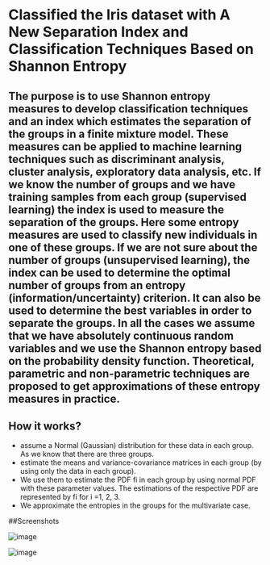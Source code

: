 # Classified the Iris dataset with A New Separation Index and Classification Techniques Based on Shannon Entropy

## The purpose is to use Shannon entropy measures to develop classification techniques and an index which estimates the separation of the groups in a finite mixture model. These measures can be applied to machine learning techniques such as discriminant analysis, cluster analysis, exploratory data analysis, etc. If we know the number of groups and we have training samples from each group (supervised learning) the index is used to measure the separation of the groups. Here some entropy measures are used to classify new individuals in one of these groups. If we are not sure about the number of groups (unsupervised learning), the index can be used to determine the optimal number of groups from an entropy (information/uncertainty) criterion. It can also be used to determine the best variables in order to separate the groups. In all the cases we assume that we have absolutely continuous random variables and we use the Shannon entropy based on the probability density function. Theoretical, parametric and non-parametric techniques are proposed to get approximations of these entropy measures in practice.

## How it works?
- assume a Normal (Gaussian) distribution for these data in each group. As we know that there are three groups.
- estimate the means and variance-covariance matrices in each group (by using only the data in each group).
- We use them to estimate the PDF fi in each group by using normal PDF with these parameter values. The estimations of the respective PDF are represented by fi for i =1, 2, 3.
- We approximate the entropies in the groups for the multivariate case.

##Screenshots

![image](https://github.com/mahdiehpanahian/Shannon-entropy-separation/assets/123892361/9fa5f479-32a8-41ed-b201-e494d2ea0806)

![image](https://github.com/mahdiehpanahian/Shannon-entropy-separation/assets/123892361/84ec0f29-5507-48d5-b093-f8b0bd67f284)
